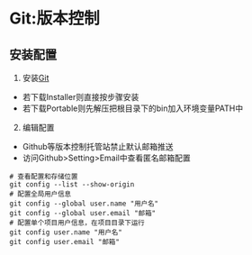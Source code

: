 # Git:版本控制
## 安装配置
1. 安装[Git](https://github.com/git-for-windows/git/releases)
- 若下载Installer则直接按步骤安装
- 若下载Portable则先解压把根目录下的bin加入环境变量PATH中
2. 编辑配置
- Github等版本控制托管站禁止默认邮箱推送
- 访问Github>Setting>Email中查看匿名邮箱配置
```shell
# 查看配置和存储位置
git config --list --show-origin
# 配置全局用户信息
git config --global user.name "用户名"
git config --global user.email "邮箱"
# 配置单个项目用户信息，在项目目录下运行
git config user.name "用户名"
git config user.email "邮箱"
```